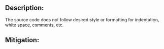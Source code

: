 ## Description:

The source code does not follow desired style or formatting for indentation, white space, comments, etc.



## Mitigation:

